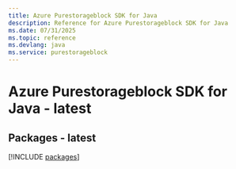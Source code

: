 ```yaml
---
title: Azure Purestorageblock SDK for Java
description: Reference for Azure Purestorageblock SDK for Java
ms.date: 07/31/2025
ms.topic: reference
ms.devlang: java
ms.service: purestorageblock
---
```

# Azure Purestorageblock SDK for Java - latest
## Packages - latest
[!INCLUDE [packages](purestorageblock-index.md)]